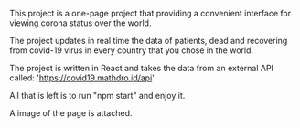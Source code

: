 This project is a one-page project that providing a convenient interface for viewing corona status over the world.

The project updates in real time the data of patients, dead and recovering from covid-19 virus in every country that you chose in the world.

The project is written in React and takes the data from an external API called: 'https://covid19.mathdro.id/api'

All that is left is to run "npm start" and enjoy it.

A image of the page is attached.
